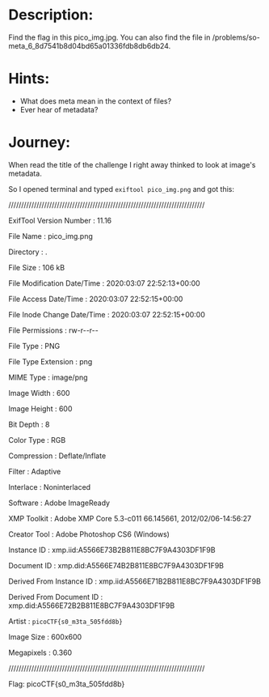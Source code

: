 # Description:
Find the flag in this pico_img.jpg. You can also find the file in /problems/so-meta_6_8d7541b8d04bd65a01336fdb8db6db24.

# Hints:
- What does meta mean in the context of files?
- Ever hear of metadata?

# Journey:
When read the title of the challenge I right away thinked to look at image's metadata.

So I opened terminal and typed <code>exiftool pico_img.png</code> and got this:

/////////////////////////////////////////////////////////////////////////////

ExifTool Version Number         : 11.16

File Name                       : pico_img.png

Directory                       : .

File Size                       : 106 kB

File Modification Date/Time     : 2020:03:07 22:52:13+00:00

File Access Date/Time           : 2020:03:07 22:52:15+00:00

File Inode Change Date/Time     : 2020:03:07 22:52:15+00:00

File Permissions                : rw-r--r--

File Type                       : PNG

File Type Extension             : png

MIME Type                       : image/png

Image Width                     : 600

Image Height                    : 600

Bit Depth                       : 8

Color Type                      : RGB

Compression                     : Deflate/Inflate

Filter                          : Adaptive

Interlace                       : Noninterlaced

Software                        : Adobe ImageReady

XMP Toolkit                     : Adobe XMP Core 5.3-c011 66.145661, 2012/02/06-14:56:27

Creator Tool                    : Adobe Photoshop CS6 (Windows)

Instance ID                     : xmp.iid:A5566E73B2B811E8BC7F9A4303DF1F9B


Document ID                     : xmp.did:A5566E74B2B811E8BC7F9A4303DF1F9B

Derived From Instance ID        : xmp.iid:A5566E71B2B811E8BC7F9A4303DF1F9B

Derived From Document ID        : xmp.did:A5566E72B2B811E8BC7F9A4303DF1F9B

Artist                          : <code>picoCTF{s0_m3ta_505fdd8b}</code>

Image Size                      : 600x600

Megapixels                      : 0.360

/////////////////////////////////////////////////////////////////////////////


Flag: picoCTF{s0_m3ta_505fdd8b}
